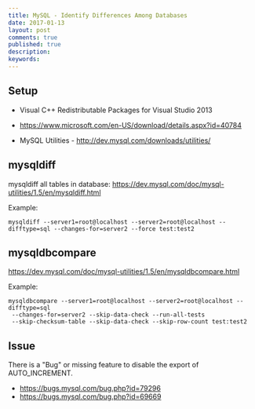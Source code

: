 ```yaml
---
title: MySQL - Identify Differences Among Databases
date: 2017-01-13
layout: post
comments: true
published: true
description: 
keywords: 
---
```


## Setup

* Visual C++ Redistributable Packages for Visual Studio 2013
 - https://www.microsoft.com/en-US/download/details.aspx?id=40784
* MySQL Utilities - http://dev.mysql.com/downloads/utilities/

## mysqldiff

mysqldiff all tables in database:
https://dev.mysql.com/doc/mysql-utilities/1.5/en/mysqldiff.html

Example:
```
mysqldiff --server1=root@localhost --server2=root@localhost --difftype=sql --changes-for=server2 --force test:test2
```

## mysqldbcompare

https://dev.mysql.com/doc/mysql-utilities/1.5/en/mysqldbcompare.html

Example:
```
mysqldbcompare --server1=root@localhost --server2=root@localhost --difftype=sql 
 --changes-for=server2 --skip-data-check --run-all-tests 
 --skip-checksum-table --skip-data-check --skip-row-count test:test2
```

## Issue

There is a "Bug" or missing feature to disable the export of AUTO_INCREMENT.

* https://bugs.mysql.com/bug.php?id=79296
* https://bugs.mysql.com/bug.php?id=69669